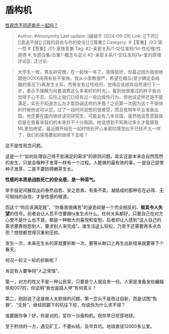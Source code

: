 # 盾构机
[性观念不同还能在一起吗？](https://www.zhihu.com/question/24015378/answer/2554702542)

> Author: #Anonymity
> Last update: [编辑于 2024-09-29]
> Link: [[下药]] [[紧追不放]] [[我的自由与你的安全]] [[尊重]]
> Category: #【答集】/03-第一性 #【答集】/01-家族答集
> Tag: #2-亲密关系/1-交往准则/1d-性伦理/性道德  #_专题合集/合集1-概念与定义 #2-亲密关系/1-交往准则/1a-爱的原理
> 评论区:
> 泛讨论:

> 大学生一枚，男友研究僧，在一起快一年了，感情挺好，但最近因为我拒绝跟他OOXX闹得有些不愉快。我从小家教很严，希望在婚后(至少确定会结婚的情况下)再发生关系，而男友有过性经历，觉得应该顺其自然进行下一步，表示不理解为何要浪费这么多美好的时光。。看到他很难过的样子我也觉得于心不忍，实际上我们已经有过一些边缘性行为，但他说这样还是不能满足，实在不知道怎么办才能协调这样的矛盾？之前第一次因为这个不愉快的时候他说可以忍，过了一段时间说憋的很难受，而且我明年毕业准备出国，他还要在国内继续读完研究生，可能会有几年异国，虽然他说愿意娶我但是在我看来我们的未来并不十分稳固，他说想到不知再过多久才能跟我ML更加绝望，最近跟开始在一起时特别开心亲密的感觉似乎已经不太一样了，我们的感情要如何继续下去呢？

这不是性观念问题。

这是一个“如何处理自己得不到满足的需求”的原则问题。其实这是本来会自然而然的发生，只是会像种子发芽一样有一个过程。人能做的最有效的事，一是自己促使种子发芽，二是不要妨碍嫩芽生长。

**性感的本质是战胜死亡的安全感，是一种英气。**

举手投足间展现出的泰然自若、安之若素、有条不紊，凝结成的那种志在必得、无可阻挡的自信，才是性感的根源。

而这个“你应该满足我”、“你看我很痛苦”的姿态却是一个完全相反的、**极其令人失望**的信号。前者会让人忍不住要跟ta发生点什么。任何关系都好，只要自己在对方心里不是什么也不是，都是一种极大的喜悦和安慰。后者却让人感到“这人自己的需求要靠抱怨别人、要求别人来完成”。谁生活这么轻松，乃至于还需要再多点负担？想想都觉得沉重和压抑。

发生一次，本来在生长的芽就要折断一次。要等从断口上再生出新枝来就要等下个春天。

何况一轮又一轮的折断呢？

肯定有人要争辩“人之常情”。

第一，对方的性又不是一种公民奖，只要是个人就会发一份。人家是准备发给蝙蝠侠和007的，你证明“我也是路人甲”有何意义？

第二，刚刚说了这是做人太软弱的问题，第一念头不是改过自新，而是试图“免罪”、“无咎”，继续把脚下的坑往下挖，你说你为什么求不得？

谁要跟你争？好，你是对的，奖你一台盾构机。祝你早日挖穿地球。

至于矜持的一方，遇见矿工，不要纠结，及早弃坑。地球直径12000多公里。
